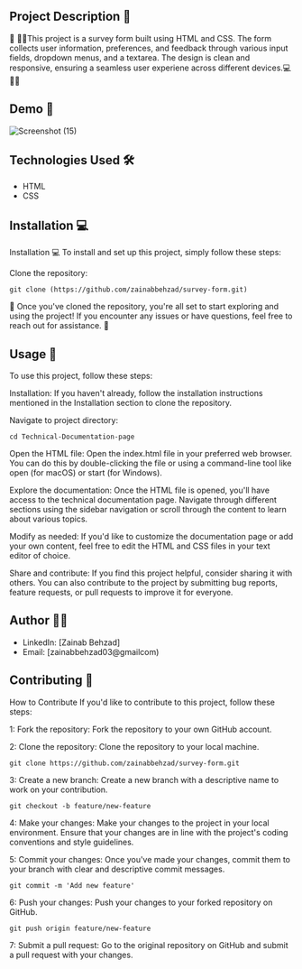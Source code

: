 ## Project Description 📝

🌟 👩‍💻This project is a survey form built using HTML and CSS. The form collects user information, preferences, and feedback through various input fields, dropdown menus, and a textarea. The design is clean and responsive, ensuring a seamless user experiene across different devices.💻📝🚀

## Demo 📸
![Screenshot (15)](https://github.com/zainabbehzad/survey-form/assets/168668702/4e043fa6-acd6-4861-a938-dfd41f948ab7)


## Technologies Used 🛠️
- HTML
- CSS

## Installation 💻

Installation 💻
To install and set up this project, simply follow these steps:

Clone the repository:

    git clone (https://github.com/zainabbehzad/survey-form.git)

🎉 Once you've cloned the repository, you're all set to start exploring and using the project! If you encounter any issues or have questions, feel free to reach out for assistance. 🚀

## Usage 🎯
To use this project, follow these steps:

Installation: If you haven't already, follow the installation instructions mentioned in the Installation section to clone the repository.

Navigate to project directory:

    cd Technical-Documentation-page

Open the HTML file: Open the index.html file in your preferred web browser. You can do this by double-clicking the file or using a command-line tool like open (for macOS) or start (for Windows).

Explore the documentation: Once the HTML file is opened, you'll have access to the technical documentation page. Navigate through different sections using the sidebar navigation or scroll through the content to learn about various topics.

Modify as needed: If you'd like to customize the documentation page or add your own content, feel free to edit the HTML and CSS files in your text editor of choice.

Share and contribute: If you find this project helpful, consider sharing it with others. You can also contribute to the project by submitting bug reports, feature requests, or pull requests to improve it for everyone.


## Author 👩‍💻

- LinkedIn: [Zainab Behzad]
- Email: [zainabbehzad03@gmailcom)

## Contributing 🤝

How to Contribute
If you'd like to contribute to this project, follow these steps:

1: Fork the repository: Fork the repository to your own GitHub account.

2: Clone the repository: Clone the repository to your local machine.

    git clone https://github.com/zainabbehzad/survey-form.git

3: Create a new branch: Create a new branch with a descriptive name to work on your contribution.

    git checkout -b feature/new-feature

4: Make your changes: Make your changes to the project in your local environment. Ensure that your changes are in line with the project's coding conventions and style guidelines.

5: Commit your changes: Once you've made your changes, commit them to your branch with clear and descriptive commit messages.

    git commit -m 'Add new feature'

6: Push your changes: Push your changes to your forked repository on GitHub.

    git push origin feature/new-feature

7: Submit a pull request: Go to the original repository on GitHub and submit a pull request with your changes.
